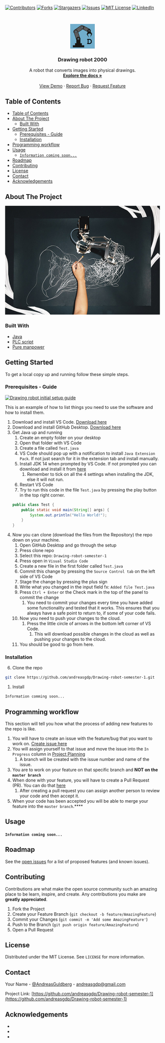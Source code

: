 <!--
*** Thanks for checking out this README Template. If you have a suggestion that would
*** make this better, please fork the repo and create a pull request or simply open
*** an issue with the tag "enhancement".
*** Thanks again! Now go create something AMAZING! :D
***
***
***
*** To avoid retyping too much info. Do a search and replace for the following:
*** andreasgdp, Drawing-robot-semester-1, AndreasGuldberg, andreasgdp@gmail.com
-->





<!-- PROJECT SHIELDS -->
<!--
*** I'm using markdown "reference style" links for readability.
*** Reference links are enclosed in brackets [ ] instead of parentheses ( ).
*** See the bottom of this document for the declaration of the reference variables
*** for contributors-url, forks-url, etc. This is an optional, concise syntax you may use.
*** https://www.markdownguide.org/basic-syntax/#reference-style-links
-->
[![Contributors][contributors-shield]][contributors-url]
[![Forks][forks-shield]][forks-url]
[![Stargazers][stars-shield]][stars-url]
[![Issues][issues-shield]][issues-url]
[![MIT License][license-shield]][license-url]
[![LinkedIn][linkedin-shield]][linkedin-url]


<!-- PROJECT LOGO -->
<br />
<p align="center">
  <a href="https://github.com/Andreasgdp/Drawing-robot-semester-1">
    <img src="images_readme/logo.png" alt="Logo" width="80" height="80">
  </a>

  <h3 align="center">Drawing robot 2000</h3>

  <p align="center">
    A robot that converts images into physical drawings.
    <br />
    <a href="https://github.com/Andreasgdp/Drawing-robot-semester-1"><strong>Explore the docs »</strong></a>
    <br />
    <br />
    <a href="https://github.com/Andreasgdp/Drawing-robot-semester-1">View Demo</a>
    ·
    <a href="https://github.com/Andreasgdp/Drawing-robot-semester-1/issues">Report Bug</a>
    ·
    <a href="https://github.com/Andreasgdp/Drawing-robot-semester-1/issues">Request Feature</a>
  </p>
</p>



<!-- TABLE OF CONTENTS -->
## Table of Contents

- [Table of Contents](#table-of-contents)
- [About The Project](#about-the-project)
  - [Built With](#built-with)
- [Getting Started](#getting-started)
  - [Prerequisites - Guide](#prerequisites---guide)
  - [Installation](#installation)
- [Programming workflow](#programming-workflow)
- [Usage](#usage)
    - [`Information coming soon...`](#information-coming-soon)
- [Roadmap](#roadmap)
- [Contributing](#contributing)
- [License](#license)
- [Contact](#contact)
- [Acknowledgements](#acknowledgements)



<!-- ABOUT THE PROJECT -->
## About The Project

[![Product Name Screen Shot][product-screenshot]]()


### Built With

* [Java]()
* [PLC script]()
* [Pure manpower]()



<!-- GETTING STARTED -->
## Getting Started

To get a local copy up and running follow these simple steps.

### Prerequisites - Guide

[![Drawing robot initial setup guide](https://img.youtube.com/vi/vAey5VbB7RE/0.jpg)](https://www.youtube.com/watch?v=vAey5VbB7RE)

This is an example of how to list things you need to use the software and how to install them.
1. Download and install VS Code. <a href="https://code.visualstudio.com/" target="_blank">Download here</a>
2. Download and install GitHub Desktop. <a href="https://desktop.github.com/" target="_blank">Download here</a>
3. Get Java up and running
   1. Create an empty folder on your desktop
   2. Open that folder with VS Code
   3. Create a file called `Test.java`
   4. VS Code should pop up with a notification to install `Java Extension Pack`. If not just search for it in the extension tab and install manually.
   5. Install JDK 14 when prompted by VS Code. If not prompted you can download and install it from <a href="https://www.oracle.com/java/technologies/javase/jdk14-archive-downloads.html" target="_blank">here</a>
      1. Remember to tick on all the 4 settings when installing the JDK, else it will not run.
   6. Restart VS Code
   7. Try to run this code in the file `Test.java` by pressing the play button in the top right corner.
	```java
	public class Test {
		public static void main(String[] args) {
			System.out.println("Hello World!");
		}
	}
	```
4.  Now you can clone (download the files from the Repository) the repo down on your machine.
    1.  Open GitHub Desktop and go through the setup
    2.  Press clone repo
    3.  Select this repo: `Drawing-robot-semester-1`
    4.  Press open in `Visual Studio Code`
    5.  Create a new file in the first folder called `Test.java`
    6.  Commit this change by pressing the `Source Control tab` on the left side of VS Code 
    7.  Stage the change by pressing the plus sign
    8.  Write what you changed in the input field fx: `Added file Test.java`
    9.  Press `Ctrl + Enter` or the Check mark in the top of the panel to commit the change
        1.  You need to commit your changes every time you have added some functionality and tested that it works. This ensures that you always have a safe point to return to, if some of your code fails.
    10. Now you need to push your changes to the cloud.
        1.  Press the little circle of arrows in the bottom left corner of VS Code.
            1.  This will download possible changes in the cloud as well as pushing your changes to the cloud.
	11. You should be good to go from here.

### Installation

6. Clone the repo
```sh
git clone https://github.com/andreasgdp/Drawing-robot-semester-1.git
```
1. Install
```sh
Information comming soon...
```


<!-- USAGE EXAMPLES -->
## Programming workflow
This section will tell you how what the process of adding new features to the repo is like.

1. You will have to create an issue with the feature/bug that you want to work on. <a href="https://github.com/Andreasgdp/Drawing-robot-semester-1/issues" target="_blank">Create issue here</a>
2. You will assign yourself to that issue and move the issue into the `In Progress` column in <a href="https://github.com/Andreasgdp/Drawing-robot-semester-1/projects/2" target="_blank">Project Planning</a>
   1. A branch will be created with the issue number and name of the issue.
3. You are to work on your feature on that specific branch and **NOT on the `master branch`**
4. When done with your feature, you will have to create a Pull Request (PR). You can do that <a href="https://github.com/Andreasgdp/Drawing-robot-semester-1/compare" target="_blank">here</a>
   1. After creating a pull request you can assign another person to review your code and then accept it.
5. When your code has been accepted you will be able to merge your feature into the `master branch`.****


<!-- USAGE EXAMPLES -->
## Usage
#### `Information coming soon...`



<!-- ROADMAP -->
## Roadmap

See the [open issues](https://github.com/andreasgdp/Drawing-robot-semester-1/issues) for a list of proposed features (and known issues).



<!-- CONTRIBUTING -->
## Contributing

Contributions are what make the open source community such an amazing place to be learn, inspire, and create. Any contributions you make are **greatly appreciated**.

1. Fork the Project
2. Create your Feature Branch (`git checkout -b feature/AmazingFeature`)
3. Commit your Changes (`git commit -m 'Add some AmazingFeature'`)
4. Push to the Branch (`git push origin feature/AmazingFeature`)
5. Open a Pull Request



<!-- LICENSE -->
## License

Distributed under the MIT License. See `LICENSE` for more information.



<!-- CONTACT -->
## Contact

Your Name - [@AndreasGuldberg](https://twitter.com/AndreasGuldberg) - andreasgdp@gmail.com

Project Link: [https://github.com/andreasgdp/Drawing-robot-semester-1](https://github.com/andreasgdp/Drawing-robot-semester-1)



<!-- ACKNOWLEDGEMENTS -->
## Acknowledgements

* []()
* []()
* []()





<!-- MARKDOWN LINKS & IMAGES -->
<!-- https://www.markdownguide.org/basic-syntax/#reference-style-links -->
[contributors-shield]: https://img.shields.io/github/contributors/andreasgdp/Drawing-robot-semester-1.svg?style=flat-square
[contributors-url]: https://github.com/andreasgdp/Drawing-robot-semester-1/graphs/contributors
[forks-shield]: https://img.shields.io/github/forks/andreasgdp/Drawing-robot-semester-1.svg?style=flat-square
[forks-url]: https://github.com/andreasgdp/Drawing-robot-semester-1/network/members
[stars-shield]: https://img.shields.io/github/stars/andreasgdp/Drawing-robot-semester-1.svg?style=flat-square
[stars-url]: https://github.com/andreasgdp/Drawing-robot-semester-1/stargazers
[issues-shield]: https://img.shields.io/github/issues/andreasgdp/Drawing-robot-semester-1.svg?style=flat-square
[issues-url]: https://github.com/andreasgdp/Drawing-robot-semester-1/issues
[license-shield]: https://img.shields.io/github/license/andreasgdp/Drawing-robot-semester-1.svg?style=flat-square
[license-url]: https://github.com/andreasgdp/Drawing-robot-semester-1/blob/master/LICENSE.txt
[linkedin-shield]: https://img.shields.io/badge/-LinkedIn-black.svg?style=flat-square&logo=linkedin&colorB=555
[linkedin-url]: https://www.linkedin.com/in/andreas-g-d-petersen-11707518b/
[product-screenshot]: images_readme/robot_arm.jpg
